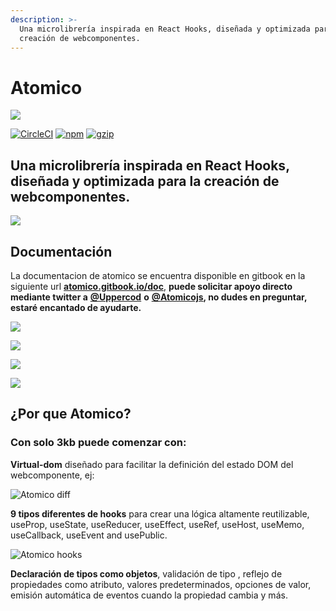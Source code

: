 ```yaml
---
description: >-
  Una microlibrería inspirada en React Hooks, diseñada y optimizada para la
  creación de webcomponentes.
---
```


# Atomico

![](https://atomicojs.github.io/atomico/docs/brand/logo-header.svg)

[![CircleCI](https://circleci.com/gh/atomicojs/atomico.svg?style=svg)](https://circleci.com/gh/atomicojs/atomico) [![npm](https://badgen.net/npm/v/atomico)](http://npmjs.com/atomico) [![gzip](https://badgen.net/bundlephobia/minzip/atomico)](https://bundlephobia.com/result?p=atomico)

## Una microlibrería inspirada en React Hooks, diseñada y optimizada para la creación de webcomponentes.

![](https://res.cloudinary.com/dz0i8dmpt/image/upload/v1580099299/github/atomico/hello.png)

## Documentación

La documentacion de atomico se encuentra disponible en gitbook en la siguiente url [**atomico.gitbook.io/doc**](https://atomico.gitbook.io/doc/v/es/), **puede solicitar apoyo directo mediante twitter a** [**@Uppercod**](https://twitter.com/uppercod) **o** [**@Atomicojs**](https://twitter.com/atomicojs)**, no dudes en preguntar, estaré encantado de ayudarte.**

![](https://res.cloudinary.com/dz0i8dmpt/image/upload/v1580061091/github/atomico/1-es.png)

![](https://res.cloudinary.com/dz0i8dmpt/image/upload/v1580061091/github/atomico/2-es.png)

![](https://res.cloudinary.com/dz0i8dmpt/image/upload/v1580061091/github/atomico/3-es.png)

![](https://res.cloudinary.com/dz0i8dmpt/image/upload/v1580061091/github/atomico/4-es.png)

## ¿Por que Atomico?

### Con solo 3kb puede comenzar con:

**Virtual-dom** diseñado para facilitar la definición del estado DOM del webcomponente, ej:

![Atomico diff](https://res.cloudinary.com/dz0i8dmpt/image/upload/v1580060796/github/atomico/diff-code.png)

**9 tipos diferentes de hooks** para crear una lógica altamente reutilizable, useProp, useState, useReducer, useEffect, useRef, useHost, useMemo, useCallback, useEvent and usePublic.

![Atomico hooks](https://res.cloudinary.com/dz0i8dmpt/image/upload/v1580099064/github/atomico/hook-use-state.png)

**Declaración de tipos como objetos**, validación de tipo , reflejo de propiedades como atributo, valores predeterminados, opciones de valor, emisión automática de eventos cuando la propiedad cambia y más.

